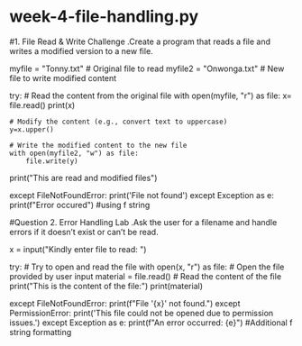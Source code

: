 
# week-4-file-handling.py

#1. File Read & Write Challenge .Create a program that reads a file and writes a modified version to a new file.

myfile = "Tonny.txt"  # Original file to read
myfile2 = "Onwonga.txt"  # New file to write modified content

try:
    # Read the content from the original file
    with open(myfile, "r") as file:
        x= file.read()
        print(x)

    # Modify the content (e.g., convert text to uppercase)
    y=x.upper() 

    # Write the modified content to the new file
    with open(myfile2, "w") as file:
        file.write(y)
  

   print("This are read and modified files")

except FileNotFoundError:
    print('File not found')
except Exception as e:
    print(f"Error occured")  #using f string 




#Question 2. Error Handling Lab .Ask the user for a filename and handle errors if it doesn’t exist or can’t be read.


x = input("Kindly enter file to read: ")

try:
    # Try to open and read the file
    with open(x, "r") as file:  # Open the file provided by user input
        material = file.read()  # Read the content of the file
        print("This is the content of the file:")
        print(material)

except FileNotFoundError:
    print(f"File '{x}' not found.")
except PermissionError:
    print('This file could not be opened due to permission issues.')
except Exception as e:
    print(f"An error occurred: {e}") #Additional f string formatting




    
